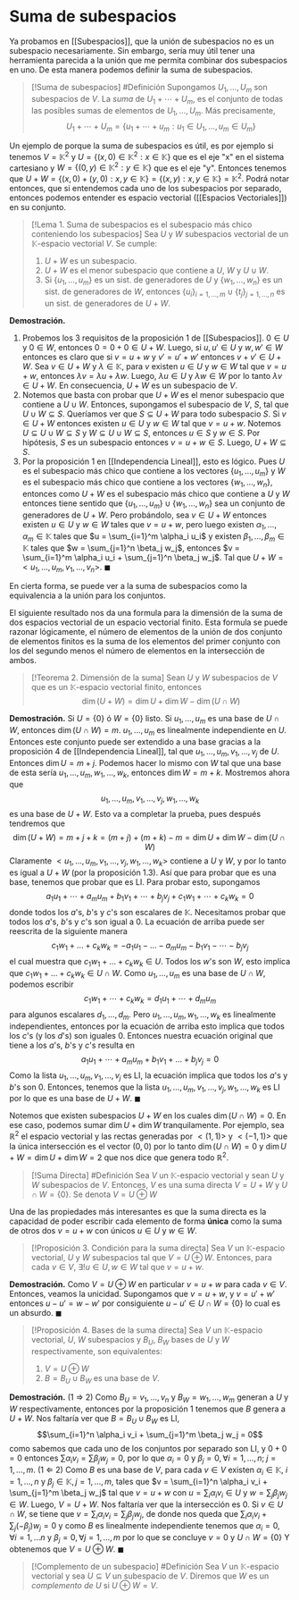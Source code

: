 # Suma de subespacios
Ya probamos en [[Subespacios]], que la unión de subespacios no es un subespacio necesariamente. Sin embargo, sería muy útil tener una herramienta parecida a la unión que me permita combinar dos subespacios en uno. De esta manera podemos definir la suma de subespacios.

> [!Suma de subespacios]
> #Definición Supongamos $U_1, \dots, U_m$ son subespacios de $V$. La _suma_ de $U_1 + \cdots + U_m$, es el conjunto de todas las posibles sumas de elementos de $U_1, \dots, U_m$. Más precisamente, 
> $$U_1+ \cdots + U_m = \{u_1 + \cdots + u_m : u_1 \in U_1, \dots, u_m \in U_m\}$$ 

Un ejemplo de porque la suma de subespacios es útil, es por ejemplo si tenemos $V = \mathbb{K}^2$ y $U = \{(x,0) \in \mathbb{K}^2 : x \in \mathbb{K}\}$ que es el eje "x" en el sistema cartesiano y $W = \{(0,y) \in \mathbb{K}^2: y \in \mathbb{K}\}$ que es el eje "y". Entonces tenemos que $U + W = \{(x,0) + (y, 0) : x,y \in \mathbb{K}\} = \{(x,y): x,y \in \mathbb{K}\} = \mathbb{K}^2$. Podrá notar entonces, que si entendemos cada uno de los subespacios por separado, entonces podemos entender es espacio vectorial ([[Espacios Vectoriales]]) en su conjunto. 

> [!Lema 1. Suma de subespacios es el subespacio más chico conteniendo los subespacios]
> Sea $U$ y $W$ subespacios vectorial de un $\mathbb{K}$-espacio vectorial $V$. Se cumple:
> 1. $U+W$ es un subespacio.
> 2. $U+W$ es el menor subespacio que contiene a $U$, $W$ y $U \cup W$.
> 3. Si $\{u_1, \dots, u_m\}$ es un sist. de generadores de $U$ y $\{w_1, \dots, w_n\}$ es un sist. de generadores de $W$, entonces $\{u_i\}_{i=1,\dots,m} \cup \{t_j\}_{j=1, \dots, n}$ es un sist. de generadores de $U+W$.

**Demostración.** 
1. Probemos los 3 requisitos de la proposición 1 de [[Subespacios]]. $0 \in U$ y $0 \in W$, entonces $0 = 0+0 \in U+W$. Luego, si $u, u' \in U$ y $w, w' \in W$ entonces es claro que si $v = u+w$ y $v' = u'+w'$ entonces $v+v' \in U+W$. Sea $v \in U+W$ y $\lambda \in \mathbb{K}$, para $v$ existen $u \in U$ y $w \in W$ tal que $v = u+w$, entonces $\lambda v = \lambda u + \lambda w$. Luego, $\lambda u \in U$  y $\lambda w \in W$ por lo tanto $\lambda v \in U+W$. En consecuencia, $U+W$ es un subespacio de $V$.
2. Notemos que basta con probar que $U+W$ es el menor subespacio que contiene a $U \cup W$. Entonces, supongamos el subespacio de $V$, $S$, tal que $U \cup W \subseteq S$. Queríamos ver que $S \subseteq U + W$ para todo subespacio $S$.  Si $v \in U+W$ entonces existen $u \in U$ y $w \in W$ tal que $v = u+w$. Notemos $U \subseteq U \cup W \subseteq S$ y $W \subseteq U \cup W \subseteq S$, entonces $u \in S$ y $w \in S$. Por hipótesis, $S$ es un subespacio entonces $v = u+w \in S$. Luego, $U+W \subseteq S$. 
3. Por la proposición 1 en [[Independencia Lineal]], esto es lógico. Pues $U$ es el subespacio más chico que contiene a los vectores $\{u_1, \dots, u_m\}$ y $W$ es el subespacio más chico que contiene a los vectores $\{w_1, \dots, w_n\}$, entonces como $U+W$ es el subespacio más chico que contiene a $U$ y $W$ entonces tiene sentido que $\{u_1, \dots, u_m\} \cup \{w_1, \dots, w_n\}$ sea un conjunto de generadores de $U+W$. Pero probándolo, sea $v \in U+W$ entonces existen $u \in U$ y $w \in W$ tales que $v = u+w$, pero luego existen $\alpha_1, \dots, \alpha_m \in \mathbb{K}$ tales que $u = \sum_{i=1}^m \alpha_i u_i$ y existen $\beta_1, \dots, \beta_m \in \mathbb{K}$ tales que $w = \sum_{j=1}^n \beta_j w_j$, entonces $v = \sum_{i=1}^m \alpha_i u_i + \sum_{j=1}^n \beta_j w_j$. Tal que $U+W = < u_1, \dots, u_m, v_1, \dots, v_n>$. $\blacksquare$ 

En cierta forma, se puede ver a la suma de subespacios como la equivalencia a la unión para los conjuntos. 

El siguiente resultado nos da una formula para la dimensión de la suma de dos espacios vectorial de un espacio vectorial finito. Esta formula se puede razonar lógicamente, el número de elementos de la unión de dos conjunto de elementos finitos es la suma de los elementos del primer conjunto con los del segundo menos  el número de elementos en la intersección de ambos. 

> [!Teorema 2. Dimensión de la suma]
> Sean $U$ y $W$ subespacios de $V$ que es un $\mathbb{K}$-espacio vectorial finito, entonces $$\dim (U+W) = \dim U + \dim W - \dim (U \cap W)$$

**Demostración.** Si $U = \{0\}$ ó $W = \{0\}$ listo. Si $u_1, \dots, u_m$ es una base de $U \cap W$, entonces $\dim(U \cap W) = m$. $u_1, \dots, u_m$ es linealmente independiente en $U$. Entonces este conjunto puede ser extendido a una base gracias a la proposición 4 de [[Independencia Lineal]], tal que $u_1, \dots, u_m,v_1, \dots, v_j$ de $U$. Entonces $\dim U = m + j$. Podemos hacer lo mismo con $W$ tal que una base de esta sería $u_1, \dots, u_m, w_1, \dots, w_k$, entonces $\dim W = m+k$. Mostremos ahora que $$u_1, \dots, u_m, v_1, \dots, v_j, w_1, \dots, w_k $$
es una base de $U+W$. Esto va a completar la prueba, pues después tendremos que 
$$\dim (U+W) = m+j+k = (m+j) + (m+k)-m = \dim U + \dim W - \dim(U \cap W)$$
Claramente $<u_1, \dots, u_m, v_1, \dots, v_j, w_1, \dots, w_k>$ contiene a $U$ y $W$, y por lo tanto es igual a $U+W$ (por la proposición 1.3). Así que para probar que es una base, tenemos que probar que es LI. Para probar esto, supongamos
$$a_1u_1+ \cdots +a_mu_m + b_1 v_1 + \cdots + b_j v_j + c_1 w_1 + \cdots + c_k w_k = 0$$
donde todos los $a$'s, $b$'s y $c$'s son escalares de $\mathbb{K}$. Necesitamos probar que todos los $a$'s, $b$'s y $c$'s son igual a 0. La ecuación de arriba puede ser reescrita de la siguiente manera
$$c_1w_1+ \dots + c_k w_k = -a_1u_1 - \dots - a_mu_m-b_1v_1 - \cdots - b_jv_j$$
el cual muestra que $c_1w_1 + \dots + c_k w_k \in U$. Todos los $w$'s son $W$, esto implica que $c_1w_1 + \dots + c_k w_k \in U \cap W$. Como $u_1, \dots, u_m$ es una base de $U \cap W$, podemos escribir $$c_1 w_1 + \cdots + c_kw_k = d_1 u_1 + \cdots+ d_m u_m$$
para algunos escalares $d_1, \dots, d_m$. Pero $u_1, \dots, u_m, w_1, \dots, w_k$ es linealmente independientes, entonces por la ecuación de arriba esto implica que todos los $c$'s (y los $d$'s) son iguales 0. Entonces nuestra ecuación original que tiene a los $a$'s, $b$'s y $c$'s resulta en
$$a_1u_1 + \cdots + a_m u_m + b_1 v_1 + \dots + b_j v_j = 0$$
Como la lista $u_1, \dots, u_m, v_1, \dots, v_j$ es LI, la ecuación implica que todos los $a$'s y $b$'s son 0. Entonces, tenemos que la lista $u_1, \dots, u_m, v_1, \dots, v_j, w_1, \dots, w_k$ es LI por lo que es una base de $U+W$. $\blacksquare$ 

Notemos que existen subespacios $U+W$ en los cuales $\dim (U \cap W) = 0$. En ese caso, podemos sumar $\dim U + \dim W$ tranquilamente. Por ejemplo, sea $\mathbb{R}^2$ el espacio vectorial y las rectas generadas por $<(1,1)>$ y $< (-1,1)>$ que la única intersección es el vector $(0,0)$ por lo tanto $\dim (U \cap W) = 0$ y $\dim U+W = \dim U + \dim W = 2$ que nos dice que genera todo $\mathbb{R}^2$. 

> [!Suma Directa]
> #Definición Sea $V$ un $\mathbb{K}$-espacio vectorial y sean $U$ y $W$ subespacios de $V$. Entonces, $V$ es una suma directa $V = U+W$ y $U \cap W = \{0\}$. Se denota $V = U \oplus W$ 

Una de las propiedades más interesantes es que la suma directa es la capacidad de poder escribir cada elemento de forma **única** como la suma de otros dos $v = u +w$ con únicos $u \in U$ y $w \in W$. 

> [!Proposición 3. Condición para la suma directa]
> Sea $V$ un $\mathbb{K}$-espacio vectorial, $U$ y $W$ subespacios tal que $V = U \oplus W$. Entonces, para cada $v \in V$, $\exists ! u \in U, w \in W$ tal que $v = u+w$. 

**Demostración.** Como $V = U \oplus W$ en particular $v = u+w$ para cada $v \in V$. Entonces, veamos la unicidad. Supongamos que $v = u+w$, y $v= u'+w'$ entonces $u-u' = w-w'$ por consiguiente $u-u' \in U \cap W = \{0\}$ lo cual es un absurdo. $\blacksquare$ 

> [!Proposición 4. Bases de la suma directa]
> Sea $V$ un $\mathbb{K}$-espacio vectorial, $U$, $W$ subespacios y $B_U$, $B_W$ bases de $U$ y $W$ respectivamente, son equivalentes: 
> 1. $V = U \oplus W$
> 2. $B = B_U \cup B_W$ es una base de $V$.

**Demostración.** (1 $\Rightarrow$ 2) Como $B_U = v_1, \dots, v_n$ y $B_W = w_1, \dots, w_m$ generan a $U$ y $W$ respectivamente, entonces por la proposición 1 tenemos que $B$ genera a $U + W$. Nos faltaría ver que $B = B_U \cup B_W$ es LI,
$$\sum_{i=1}^n \alpha_i v_i + \sum_{j=1}^m \beta_j w_j = 0$$
como sabemos que cada uno de los conjuntos por separado son LI, y $0 + 0 = 0$ entonces $\sum \alpha_i v_i = \sum \beta_j w_j = 0$, por lo que $\alpha_i = 0$ y $\beta_j = 0, \forall i = 1, \dots, n; \; j = 1, \dots, m$. 
(1 $\Leftarrow$ 2) Como $B$ es una base de $V$, para cada $v  \in V$ existen $\alpha_i \in \mathbb{K}$, $i = 1, \dots, n$ y $\beta_j \in \mathbb{K}, j = 1, \dots, m$, tales que $v = \sum_{i=1}^n \alpha_i v_i + \sum_{j=1}^m \beta_j w_j$ tal que $v= u + w$ con $u = \sum_i \alpha_i v_i \in U$ y $w = \sum_j \beta_j w_j \in W$. Luego, $V = U + W$. 
Nos faltaría ver que la intersección es 0. Si $v \in U \cap W$, se tiene que $v = \sum_i \alpha_i v_i = \sum_j \beta_j w_j$, de donde nos queda que $\sum_i \alpha_i v_i + \sum_j (-\beta_j) w_j = 0$ y como $B$ es linealmente independiente tenemos que $\alpha_i = 0, \forall i = 1, \dots n$ y $\beta_j = 0, \forall j = 1, \dots, m$ por lo que se concluye $v=0$ y $U \cap W = \{0\}$ Y obtenemos que $V = U \oplus W$. $\blacksquare$ 

> [!Complemento de un subespacio]
> #Definición Sea $V$ un $\mathbb{K}$-espacio vectorial y sea $U \subseteq V$ un subespacio de $V$. Diremos que $W$ es un _complemento de $U$_ si $U \oplus W = V$. 
